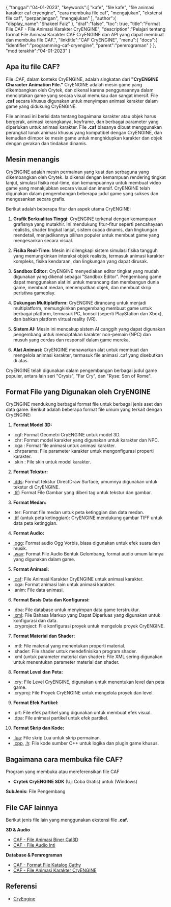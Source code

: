 {
"tanggal":"04-01-2023",
   "keywords":[
"kafe",
"file kafe",
"file animasi karakter caf cryengine",
"cara membuka file caf",
"mengajukan",
"ekstensi file caf",
"perpanjangan",
"mengajukan"
],
   "author":{
"display_name":"Shakeel Faiz"
},
"draf":"false",
"toc": true,
"title":"Format File CAF - File Animasi Karakter CryENGINE",
   "description":"Pelajari tentang format File Animasi Karakter CAF CryENGINE dan API yang dapat membuat dan membuka file CAF.",
"linktitle":"CAF CryENGINE",
   "menu":{
      "docs":{
         "identifier":"programming-caf-cryengine",
"parent":"pemrograman"
}
},
"mod terakhir":"04-01-2023"
}

## Apa itu file CAF?

File .CAF, dalam konteks CryENGINE, adalah singkatan dari **"CryENGINE Character Animation File."** CryENGINE adalah mesin game yang dikembangkan oleh Crytek, dan dikenal karena penggunaannya dalam menciptakan game yang secara visual memukau dan sangat imersif. File **.caf** secara khusus digunakan untuk menyimpan animasi karakter dalam game yang didukung CryENGINE.

File animasi ini berisi data tentang bagaimana karakter atau objek harus bergerak, animasi kerangkanya, keyframe, dan berbagai parameter yang diperlukan untuk animasi karakter. File **.caf** biasanya dibuat menggunakan perangkat lunak animasi khusus yang kompatibel dengan CryENGINE, dan kemudian diimpor ke mesin game untuk menghidupkan karakter dan objek dengan gerakan dan tindakan dinamis.

## Mesin menangis

CryENGINE adalah mesin permainan yang kuat dan serbaguna yang dikembangkan oleh Crytek. Ia dikenal dengan kemampuan rendering tingkat lanjut, simulasi fisika real-time, dan kemampuannya untuk membuat video game yang menakjubkan secara visual dan imersif. CryENGINE telah digunakan dalam pengembangan beberapa judul game yang sukses dan mengesankan secara grafis.

Berikut adalah beberapa fitur dan aspek utama CryENGINE:

1. **Grafik Berkualitas Tinggi:** CryENGINE terkenal dengan kemampuan grafisnya yang mutakhir. Ini mendukung fitur-fitur seperti pencahayaan realistis, shader tingkat lanjut, sistem cuaca dinamis, dan lingkungan mendetail, menjadikannya pilihan populer untuk membuat game yang mengesankan secara visual.
    
















2. **Fisika Real-Time:** Mesin ini dilengkapi sistem simulasi fisika tangguh yang memungkinkan interaksi objek realistis, termasuk animasi karakter kompleks, fisika kendaraan, dan lingkungan yang dapat dirusak.
    
















3. **Sandbox Editor:** CryENGINE menyediakan editor tingkat yang mudah digunakan yang dikenal sebagai "Sandbox Editor". Pengembang game dapat menggunakan alat ini untuk merancang dan membangun dunia game, membuat medan, menempatkan objek, dan membuat skrip peristiwa gameplay.
    
















4. **Dukungan Multiplatform:** CryENGINE dirancang untuk menjadi multiplatform, memungkinkan pengembang membuat game untuk berbagai platform, termasuk PC, konsol (seperti PlayStation dan Xbox), dan bahkan platform virtual reality (VR).
    
















5. **Sistem AI:** Mesin ini mencakup sistem AI canggih yang dapat digunakan pengembang untuk menciptakan karakter non-pemain (NPC) dan musuh yang cerdas dan responsif dalam game mereka.
    
















6. **Alat Animasi:** CryENGINE menawarkan alat untuk membuat dan mengelola animasi karakter, termasuk file animasi .caf yang disebutkan di atas.
    
















CryENGINE telah digunakan dalam pengembangan berbagai judul game populer, antara lain seri "Crysis", "Far Cry", dan "Ryse: Son of Rome".

## Format File yang Digunakan oleh CryENGINE

CryENGINE mendukung berbagai format file untuk berbagai jenis aset dan data game. Berikut adalah beberapa format file umum yang terkait dengan CryENGINE:

1. **Format Model 3D:**
    
















- .cgf: Format Geometri CryENGINE untuk model 3D.
- .chr: Format model karakter yang digunakan untuk karakter dan NPC.
- .cga : Format file animasi untuk animasi karakter.
- .chrparams: File parameter karakter untuk mengonfigurasi properti karakter.
- .skin : File skin untuk model karakter.
2. **Format Tekstur:**
    
















- [.dds](/id/image/dds/): Format tekstur DirectDraw Surface, umumnya digunakan untuk tekstur di CryENGINE.
- [.tif](/id/image/tiff/): Format File Gambar yang diberi tag untuk tekstur dan gambar.
3. **Format Medan:**
    
















- .ter: Format file medan untuk peta ketinggian dan data medan.
- [.tif](/id/image/tiff/) (untuk peta ketinggian): CryENGINE mendukung gambar TIFF untuk data peta ketinggian.
4. **Format Audio:**
    
















- [.ogg](/id/audio/ogg/): Format audio Ogg Vorbis, biasa digunakan untuk efek suara dan musik.
- [.wav](/id/audio/wav/): Format File Audio Bentuk Gelombang, format audio umum lainnya yang digunakan dalam game.
5. **Format Animasi:**
    
















- [.caf](/id/database/caf/): File Animasi Karakter CryENGINE untuk animasi karakter.
- .cga: Format animasi lain untuk animasi karakter.
- .anim: File data animasi.
6. **Format Basis Data dan Konfigurasi:**
    
















- .dba: File database untuk menyimpan data game terstruktur.
- [.xml](/id/web/xml/): File Bahasa Markup yang Dapat Diperluas yang digunakan untuk konfigurasi dan data.
- .cryproject: File konfigurasi proyek untuk mengelola proyek CryENGINE.
7. **Format Material dan Shader:**
    
















- .mtl: File material yang menentukan properti material.
- .shader: File shader untuk mendefinisikan program shader.
- .xml (untuk parameter material dan shader): File XML sering digunakan untuk menentukan parameter material dan shader.
8. **Format Level dan Peta:**
    
















- .cry: File Level CryENGINE, digunakan untuk menentukan level dan peta game.
- .cryproj: File Proyek CryENGINE untuk mengelola proyek dan level.
9. **Format Efek Partikel:**
    
















- .prt: File efek partikel yang digunakan untuk membuat efek visual.
- .dpa: File animasi partikel untuk efek partikel.
10. **Format Skrip dan Kode:**
    
















- [.lua](/id/programming/lua/): File skrip Lua untuk skrip permainan.
- [.cpp](/id/programming/cpp/), [.h](/id/programming/h/): File kode sumber C++ untuk logika dan plugin game khusus.

## Bagaimana cara membuka file CAF?

Program yang membuka atau mereferensikan file CAF

- **Crytek CryENGINE SDK** (Uji Coba Gratis) untuk (Windows)

**SubJenis:** File Pengembang

## File CAF lainnya

Berikut jenis file lain yang menggunakan ekstensi file **.caf**.

**3D & Audio**
- [CAF - File Animasi Biner Cal3D](/id/3d/caf-cal3d/)
- [CAF - File Audio Inti](/id/audio/caf/)

**Database & Pemrograman**
- [CAF - Format File Katalog Cathy](/id/database/caf/)
- [CAF - File Animasi Karakter CryENGINE](/id/programming/caf-cryengine/)

## Referensi
* [CryEngine](https://en.wikipedia.org/wiki/CryEngine)
